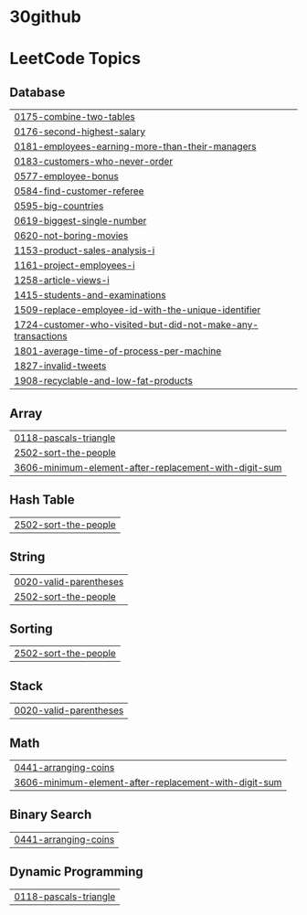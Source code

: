 # 30github
<!---LeetCode Topics Start-->
# LeetCode Topics
## Database
|  |
| ------- |
| [0175-combine-two-tables](https://github.com/Miregia-Aigerim/30github/tree/master/0175-combine-two-tables) |
| [0176-second-highest-salary](https://github.com/Miregia-Aigerim/30github/tree/master/0176-second-highest-salary) |
| [0181-employees-earning-more-than-their-managers](https://github.com/Miregia-Aigerim/30github/tree/master/0181-employees-earning-more-than-their-managers) |
| [0183-customers-who-never-order](https://github.com/Miregia-Aigerim/30github/tree/master/0183-customers-who-never-order) |
| [0577-employee-bonus](https://github.com/Miregia-Aigerim/30github/tree/master/0577-employee-bonus) |
| [0584-find-customer-referee](https://github.com/Miregia-Aigerim/30github/tree/master/0584-find-customer-referee) |
| [0595-big-countries](https://github.com/Miregia-Aigerim/30github/tree/master/0595-big-countries) |
| [0619-biggest-single-number](https://github.com/Miregia-Aigerim/30github/tree/master/0619-biggest-single-number) |
| [0620-not-boring-movies](https://github.com/Miregia-Aigerim/30github/tree/master/0620-not-boring-movies) |
| [1153-product-sales-analysis-i](https://github.com/Miregia-Aigerim/30github/tree/master/1153-product-sales-analysis-i) |
| [1161-project-employees-i](https://github.com/Miregia-Aigerim/30github/tree/master/1161-project-employees-i) |
| [1258-article-views-i](https://github.com/Miregia-Aigerim/30github/tree/master/1258-article-views-i) |
| [1415-students-and-examinations](https://github.com/Miregia-Aigerim/30github/tree/master/1415-students-and-examinations) |
| [1509-replace-employee-id-with-the-unique-identifier](https://github.com/Miregia-Aigerim/30github/tree/master/1509-replace-employee-id-with-the-unique-identifier) |
| [1724-customer-who-visited-but-did-not-make-any-transactions](https://github.com/Miregia-Aigerim/30github/tree/master/1724-customer-who-visited-but-did-not-make-any-transactions) |
| [1801-average-time-of-process-per-machine](https://github.com/Miregia-Aigerim/30github/tree/master/1801-average-time-of-process-per-machine) |
| [1827-invalid-tweets](https://github.com/Miregia-Aigerim/30github/tree/master/1827-invalid-tweets) |
| [1908-recyclable-and-low-fat-products](https://github.com/Miregia-Aigerim/30github/tree/master/1908-recyclable-and-low-fat-products) |
## Array
|  |
| ------- |
| [0118-pascals-triangle](https://github.com/Miregia-Aigerim/30github/tree/master/0118-pascals-triangle) |
| [2502-sort-the-people](https://github.com/Miregia-Aigerim/30github/tree/master/2502-sort-the-people) |
| [3606-minimum-element-after-replacement-with-digit-sum](https://github.com/Miregia-Aigerim/30github/tree/master/3606-minimum-element-after-replacement-with-digit-sum) |
## Hash Table
|  |
| ------- |
| [2502-sort-the-people](https://github.com/Miregia-Aigerim/30github/tree/master/2502-sort-the-people) |
## String
|  |
| ------- |
| [0020-valid-parentheses](https://github.com/Miregia-Aigerim/30github/tree/master/0020-valid-parentheses) |
| [2502-sort-the-people](https://github.com/Miregia-Aigerim/30github/tree/master/2502-sort-the-people) |
## Sorting
|  |
| ------- |
| [2502-sort-the-people](https://github.com/Miregia-Aigerim/30github/tree/master/2502-sort-the-people) |
## Stack
|  |
| ------- |
| [0020-valid-parentheses](https://github.com/Miregia-Aigerim/30github/tree/master/0020-valid-parentheses) |
## Math
|  |
| ------- |
| [0441-arranging-coins](https://github.com/Miregia-Aigerim/30github/tree/master/0441-arranging-coins) |
| [3606-minimum-element-after-replacement-with-digit-sum](https://github.com/Miregia-Aigerim/30github/tree/master/3606-minimum-element-after-replacement-with-digit-sum) |
## Binary Search
|  |
| ------- |
| [0441-arranging-coins](https://github.com/Miregia-Aigerim/30github/tree/master/0441-arranging-coins) |
## Dynamic Programming
|  |
| ------- |
| [0118-pascals-triangle](https://github.com/Miregia-Aigerim/30github/tree/master/0118-pascals-triangle) |
<!---LeetCode Topics End-->